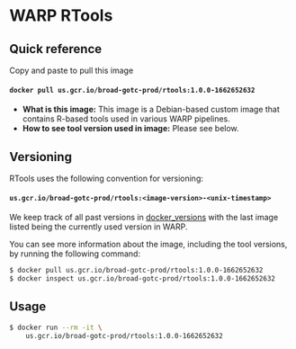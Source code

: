 # WARP RTools

## Quick reference

Copy and paste to pull this image

#### `docker pull us.gcr.io/broad-gotc-prod/rtools:1.0.0-1662652632`

- __What is this image:__ This image is a Debian-based custom image that contains R-based tools used in various WARP pipelines.
- __How to see tool version used in image:__ Please see below.

## Versioning

RTools uses the following convention for versioning:

#### `us.gcr.io/broad-gotc-prod/rtools:<image-version>-<unix-timestamp>`


We keep track of all past versions in [docker_versions](docker_versions.tsv) with the last image listed being the currently used version in WARP.

You can see more information about the image, including the tool versions, by running the following command:

```bash
$ docker pull us.gcr.io/broad-gotc-prod/rtools:1.0.0-1662652632
$ docker inspect us.gcr.io/broad-gotc-prod/rtools:1.0.0-1662652632
```

## Usage

```bash
$ docker run --rm -it \
    us.gcr.io/broad-gotc-prod/rtools:1.0.0-1662652632
```